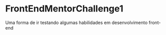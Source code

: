 # FrontEndMentorChallenge1
Uma forma de ir testando algumas habilidades em desenvolvimento front-end
